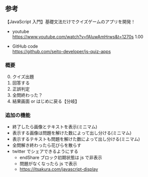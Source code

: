 ## 参考

【JavaScript 入門】基礎文法だけでクイズゲームのアプリを開発！

- youtube  
https://www.youtube.com/watch?v=fAluwAmHrws&t=1270s
1.00

- GitHub code  
https://github.com/seito-developer/js-quiz-apps

### 概要

0. クイズ出題
1. 回答する
2. 正誤判定
3. 全問終わった？
4. 結果画面 or はじめに戻る【分岐】

### 追加の機能

- 終了したら画像とテキストを表示(ミニマム)
- 表示する画像は問題を解けた数によって出し分ける(ミニマム)
- 表示するテキストも問題を解けた数によって出し分ける(ミニマム)
- 全問解き終わったら花びらを散らす
- twitter でシェアできるようにする
  - endShare ブロック初期状態は js で非表示
  - 問題がなくなったら js で表示
  - https://itsakura.com/javascript-display
